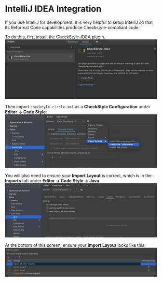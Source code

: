 # IntelliJ IDEA Integration
If you use IntelliJ for development, it is very helpful to setup IntelliJ so that its Reformat Code capabilities produce Checkstyle-compliant code. 

To do this, first install the CheckStyle-IDEA plugin.
![Checkstyle-IDEA Plugin](assets/checkstyle-idea-plugin.png)

Then import `checktyle-circle.xml` as a **CheckStyle Configuration** under **Editor -> Code Style**:
![Import Code Style](assets/import-code-style.png)

You will also need to ensure your **Import Layout** is correct, which is in the **Imports** tab under **Editor -> Code Style -> Java**
![](assets/codestyle-java-imports.png)

At the bottom of this screen, ensure your **Import Layout** looks like this:
![](assets/import-layout.png)